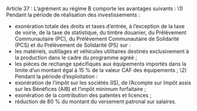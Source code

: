 Article 37 : L’agrément au régime B comporte les avantages suivants :
\1) Pendant la période de réalisation des investissements :
- exonération totale des droits et taxes d’entrée, à l’exception de la taxe de voirie, de la taxe de statistique, du timbre douanier, du Prélèvement Communautaire (PC), du Prélèvement Communautaire de Solidarité (PCS) et du Prélèvement de Solidarité (PS) sur :
- les matériels, outillages et véhicules utilitaires destinés exclusivement à la production dans le cadre du programme agréé ;
- les pièces de rechange spécifiques aux équipements importés dans la limite d’un montant égal à 15 % de la valeur CAF des équipements ;
\2) Pendant la période d’exploitation :
- exonération de l’impôt sur les sociétés (IS), de l’Acompte sur Impôt assis sur les Bénéfices (AIB) et l’impôt minimum forfaitaire ;
- exonération de la contribution des patentes et licences ;
- réduction de 80 % du montant du versement patronal sur salaires.